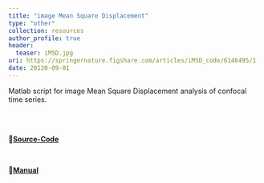 ```yaml
---
title: "image Mean Square Displacement"
type: "other"
collection: resources
author_profile: true
header:
  teaser: iMSD.jpg
uri: https://springernature.figshare.com/articles/iMSD_code/6146495/1
date: 20120-09-01
---
```


<p align= "justify">

Matlab script for image Mean Square Displacement analysis of confocal time series.

<br><br>

🔗<b><u><a href="{{ page.uri }}">Source-Code</a></u></b>

<br>

🔗<b><u><a href="https://springernature.figshare.com/articles/dataset/Tutorial/6146489">Manual</a></u></b><span class="info">


